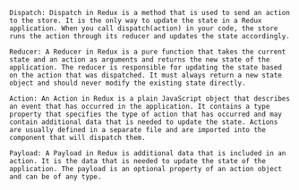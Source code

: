     Dispatch: Dispatch in Redux is a method that is used to send an action to the store. It is the only way to update the state in a Redux application. When you call dispatch(action) in your code, the store runs the action through its reducer and updates the state accordingly.

    Reducer: A Reducer in Redux is a pure function that takes the current state and an action as arguments and returns the new state of the application. The reducer is responsible for updating the state based on the action that was dispatched. It must always return a new state object and should never modify the existing state directly.

    Action: An Action in Redux is a plain JavaScript object that describes an event that has occurred in the application. It contains a type property that specifies the type of action that has occurred and may contain additional data that is needed to update the state. Actions are usually defined in a separate file and are imported into the component that will dispatch them.

    Payload: A Payload in Redux is additional data that is included in an action. It is the data that is needed to update the state of the application. The payload is an optional property of an action object and can be of any type.
